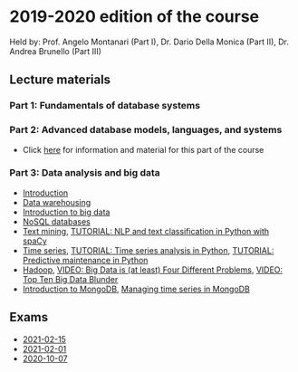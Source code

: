 # 2019-2020 edition of the course

Held by: Prof. Angelo Montanari (Part I), Dr. Dario Della Monica (Part II), Dr. Andrea Brunello (Part III)

## Lecture materials

### Part 1: Fundamentals of database systems

### Part 2: Advanced database models, languages, and systems
* Click [here](https://users.dimi.uniud.it/~dario.dellamonica/teaching/19_20_2sem_DMBD/19_20_2sem_DMBD.php) for information and material for this part of the course

### Part 3: Data analysis and big data
* [Introduction](https://github.com/dslab-uniud/teaching/blob/main/courses/Data%20Management%20for%20Big%20Data/2019-2020/Introduction_Part_3.zip)
* [Data warehousing](https://github.com/dslab-uniud/teaching/blob/main/courses/Data%20Management%20for%20Big%20Data/2019-2020/Data_Warehousing.zip)
* [Introduction to big data](https://github.com/dslab-uniud/teaching/blob/main/courses/Data%20Management%20for%20Big%20Data/2019-2020/Introduction_to_Big_Data.pdf)
* [NoSQL databases](https://github.com/dslab-uniud/teaching/blob/main/courses/Data%20Management%20for%20Big%20Data/2019-2020/Introduction_To_NoSQL.pdf)
* [Text mining](https://github.com/dslab-uniud/teaching/blob/main/courses/Data%20Management%20for%20Big%20Data/2019-2020/Text_Mining.7z), [TUTORIAL: NLP and text classification in Python with spaCy](https://www.dataquest.io/blog/tutorial-text-classification-in-python-using-spacy/)
* [Time series](https://github.com/dslab-uniud/teaching/blob/main/courses/Data%20Management%20for%20Big%20Data/2019-2020/Time_Series.zip), [TUTORIAL: Time series analysis in Python](https://www.machinelearningplus.com/time-series/time-series-analysis-python/), [TUTORIAL: Predictive maintenance in Python](https://notebooks.azure.com/Microsoft/projects/PredictiveMaintenance/html/Predictive%20Maintenance%20Modeling%20Guide%20Python%203%20Notebook.ipynb)
* [Hadoop](https://github.com/dslab-uniud/teaching/blob/main/courses/Data%20Management%20for%20Big%20Data/2019-2020/Hadoop_and_MapReduce.pdf), [VIDEO: Big Data is (at least) Four Different Problems](https://www.youtube.com/watch?v=KRcecxdGxvQ), [VIDEO: Top Ten Big Data Blunder](https://www.youtube.com/watch?v=4SK8jdBhGNI)
* [Introduction to MongoDB](https://github.com/dslab-uniud/teaching/blob/main/courses/Data%20Management%20for%20Big%20Data/2019-2020/Introduction_to_MongoDB.pdf), [Managing time series in MongoDB](https://github.com/dslab-uniud/teaching/blob/main/courses/Data%20Management%20for%20Big%20Data/2019-2020/Managing_Time_Series_with_MongoDB.pdf)

## Exams
* [2021-02-15](https://github.com/dslab-uniud/teaching/blob/main/courses/Data%20Management%20for%20Big%20Data/2019-2020/21_02_15_test_II_appello_invernale.pdf)
* [2021-02-01](https://github.com/dslab-uniud/teaching/blob/main/courses/Data%20Management%20for%20Big%20Data/2019-2020/21_02_01_test_I_appello_invernale.pdf)
* [2020-10-07](https://github.com/dslab-uniud/teaching/blob/main/courses/Data%20Management%20for%20Big%20Data/2019-2020/20_07_10_test_II_appello_estivo.pdf)
